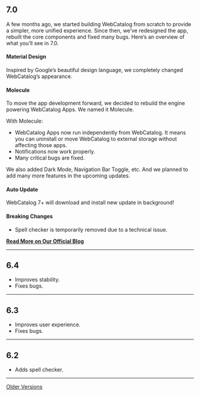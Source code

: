 ## 7.0
A few months ago, we started building WebCatalog from scratch to provide a simpler, more unified experience. Since then, we’ve redesigned the app, rebuilt the core components and fixed many bugs. Here’s an overview of what you’ll see in 7.0.

#### Material Design
Inspired by Google’s beautiful design language, we completely changed WebCatalog’s appearance.

#### Molecule
To move the app development forward, we decided to rebuild the engine powering WebCatalog Apps. We named it Molecule.

With Molecule:

- WebCatalog Apps now run independently from WebCatalog. It means you can uninstall or move WebCatalog to external storage without affecting those apps. 
- Notifications now work properly.
- Many critical bugs are fixed.

We also added Dark Mode, Navigation Bar Toggle, etc. And we planned to add many more features in the upcoming updates.

#### Auto Update
WebCatalog 7+ will download and install new update in background!

#### Breaking Changes
- Spell checker is temporarily removed due to a technical issue.

**[Read More on Our Official Blog](https://medium.com/webcatalog/announcing-webcatalog-7-0-c5bafe5442a8)**

---

## 6.4
- Improves stability.
- Fixes bugs.

---

## 6.3
- Improves user experience.
- Fixes bugs.

---

## 6.2
- Adds spell checker.

---
[Older Versions](https://raw.githubusercontent.com/webcatalog/webcatalog/master/RELEASE_NOTES0.md)
